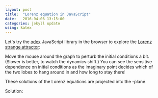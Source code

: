 ```yaml
---
layout: post
title:  "Lorenz equation in JavaScript"
date:   2016-04-03 13:15:00
categories: jekyll update
using: katex
---
```


Let's try the [odex][odex] JavaScript library in the browser to
explore the [Lorenz strange attractor][lor]:

<div class="equation" data-expr="\displaystyle x' = \sigma(y-x)"></div>
<div class="equation" data-expr="\displaystyle y' = x(\rho-z)-y"></div>
<div class="equation" data-expr="\displaystyle z'=xy-\beta z"></div>

Move the mouse around the graph to perturb the initial conditions a
bit. (Slower is better, to watch the dynamics shift.)
You can see the sensitive dependence on initial conditions as
the imaginary point decides which of the two lobes to hang around in
and how long to stay there!

These solutions of the Lorenz equations are projected into the
<span class="equation" data-expr="yz"></span>-plane.

Solution:
<div id='graph1'></div>

<script src="/public/js/odex-demo-bundle.js"></script>
<script>
  var l = odexdemo.lorenz();
  l.setup();
  l.draw();
</script>

[odex]: https://www.npmjs.com/package/
[lor]: https://en.wikipedia.org/wiki/Lorenz_system
